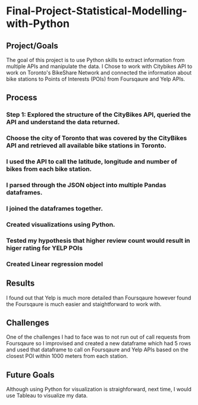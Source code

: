 # Final-Project-Statistical-Modelling-with-Python

## Project/Goals
The goal of this project is to use Python skills to extract information from multiple APIs and manipulate the data. I Chose to work with Citybikes API to work on Toronto's
BikeShare Network and connected the information about bike stations to Points of Interests (POIs) from Foursqaure and Yelp APIs.



## Process

   ### Step 1: Explored the structure of the CityBikes API, queried the API and understand the data returned.
   ### Choose the city of Toronto that was covered by the CityBikes API and retrieved all available bike stations in Toronto.
   ###  I used the API to call the latitude, longitude and number of bikes from each bike station.
   ### I parsed through the JSON object into multiple Pandas dataframes.
   ### I joined the dataframes together.
   ### Created visualizations using Python.
   ### Tested my hypothesis that higher review count would result in higer rating for YELP POIs
   ### Created Linear regression model


## Results
I found out that Yelp is much more detailed than Foursqaure however found the Foursqaure is much easier and staightforward to work with.

## Challenges 
One of the challenges I had to face was to not run out of call requests from Foursqaure so I improvised and created a new dataframe which had 5 rows and used that dataframe to call on Foursqaure and Yelp APIs based on the closest POI within 1000 meters from each station.

## Future Goals
Although using Python for visualization is straighforward, next time, I would use Tableau to visualize my data.
